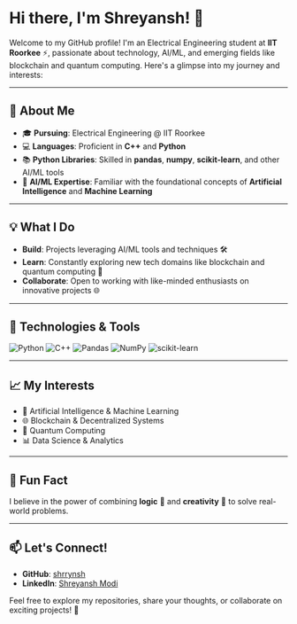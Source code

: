 # Hi there, I'm Shreyansh! 👋

Welcome to my GitHub profile! I'm an Electrical Engineering student at **IIT Roorkee** ⚡, passionate about technology, AI/ML, and emerging fields like blockchain and quantum computing. Here's a glimpse into my journey and interests:

---

## 🚀 About Me
- 🎓 **Pursuing**: Electrical Engineering @ IIT Roorkee
- 💻 **Languages**: Proficient in **C++** and **Python**
- 📚 **Python Libraries**: Skilled in **pandas**, **numpy**, **scikit-learn**, and other AI/ML tools
- 🤖 **AI/ML Expertise**: Familiar with the foundational concepts of **Artificial Intelligence** and **Machine Learning**

---

## 💡 What I Do
- **Build**: Projects leveraging AI/ML tools and techniques 🛠️
- **Learn**: Constantly exploring new tech domains like blockchain and quantum computing 📖
- **Collaborate**: Open to working with like-minded enthusiasts on innovative projects 🌐

---

## 🔧 Technologies & Tools

![Python](https://img.shields.io/badge/-Python-3776AB?style=flat-square&logo=python&logoColor=white)
![C++](https://img.shields.io/badge/-C++-00599C?style=flat-square&logo=c%2B%2B&logoColor=white)
![Pandas](https://img.shields.io/badge/-Pandas-150458?style=flat-square&logo=pandas&logoColor=white)
![NumPy](https://img.shields.io/badge/-NumPy-013243?style=flat-square&logo=numpy&logoColor=white)
![scikit-learn](https://img.shields.io/badge/-scikit--learn-F7931E?style=flat-square&logo=scikit-learn&logoColor=white)

---

## 📈 My Interests
- 🌟 Artificial Intelligence & Machine Learning
- 🌐 Blockchain & Decentralized Systems
- 🧠 Quantum Computing 
- 📊 Data Science & Analytics

---

## 🌟 Fun Fact
I believe in the power of combining **logic** 🤔 and **creativity** 🎨 to solve real-world problems. 

---

## 📫 Let's Connect!
- **GitHub**: [shrrynsh](https://github.com/shrrynsh)
- **LinkedIn**: [Shreyansh Modi](https://www.linkedin.com/in/shreyanshmodi)

Feel free to explore my repositories, share your thoughts, or collaborate on exciting projects! 🌟

